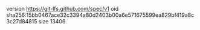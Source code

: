 version https://git-lfs.github.com/spec/v1
oid sha256:15bb0467ace32c3394a80d2403b00a6e571675599ea829bf419a8c3c27d84815
size 13406
